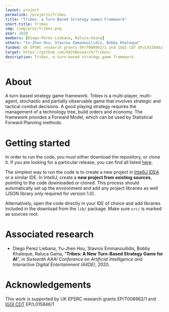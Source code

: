 ```yaml
---
layout: project
permalink: /projects/Tribes
title: "Tribes: a Turn-Based Strategy Games Framework"
short-title: Tribes
img: /img/proj/tribes.png
year: 2020
members: [Diego-Perez-Liebana, Raluca-Gaina]
others: "Yu-Jhen Hsu, Stavros Emmanouilidis, Bobby Khaleque"
funded: UK EPSRC research grants EP/T008962/1 and IGGI CDT EP/L015846/1
target: https://github.com/GAIGResearch/Tribes/
description: Tribes, a turn-based strategy game framework.
---
```


# About

A turn-based strategy game framework. Tribes is a multi-player, multi-agent, stochastic and partially observable game that involves strategic and tactical combat decisions. A good playing strategy requires the management of a technology tree, build orders and economy. The framework provides a Forward Model, which can be used by Statistical Forward Planning methods.

# Getting started

In order to run the code, you must either download the repository, or clone it. If you are looking for a particular release, you can find all listed [here](https://github.com/GAIGResearch/Tribes/releases).

The simplest way to run the code is to create a new project in [IntelliJ IDEA](https://www.jetbrains.com/idea/) or a similar IDE. In IntelliJ, create a **new project from existing sources**, pointing to the code downloaded or cloned. This process should automatically set up the environment and add any project libraries as well (JSON library only required for version 1.0). 

Alternatively, open the code directly in your IDE of choice and add libraries included in the download from the `lib/` package. Make sure `src/` is marked as sources root.

# Associated research

* Diego Perez Liebana, Yu-Jhen Hsu, Stavros Emmanouilidis, Bobby Khaleque, Raluca Gaina, "**Tribes: A New Turn-Based Strategy Game for AI**", in _Sixteenth AAAI Conference on Artificial Intelligence and Interactive Digital Entertainment (AIIDE)_, 2020.

# Acknowledgements

This work is supported by UK EPSRC research grants EP/T008962/1 and [IGGI CDT](http://iggi.org.uk) EP/L015846/1
